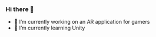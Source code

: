 ### Hi there 👋

- 🔭 I’m currently working on an AR application for gamers
- 🌱 I’m currently learning Unity
